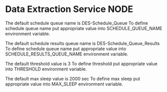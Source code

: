 # Data Extraction Service NODE
 
The default schedule queue name is DES-Schedule_Queue 
To define schedule queue name put appropriate value into SCHEDULE_QUEUE_NAME environment variable. 

The default schedule results queue name is DES-Schedule_Queue_Results 
To define schedule queue name put appropriate value into SCHEDULE_RESULTS_QUEUE_NAME environment variable. 

The default threshold value is 3 
To define threshold put appropriate value into THRESHOLD environment variable. 

The default max sleep value is 2000 sec 
To define max sleep put appropriate value into MAX_SLEEP environment variable. 
